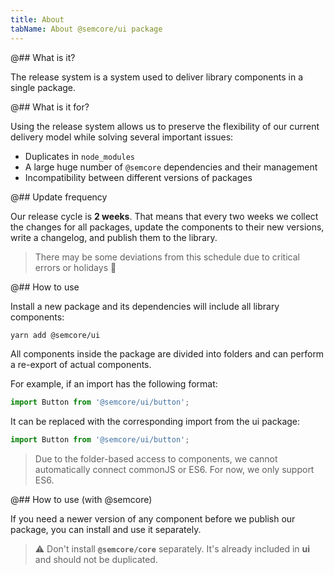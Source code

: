 ```yaml
---
title: About
tabName: About @semcore/ui package
---
```


@## What is it?

The release system is a system used to deliver library components in a single package.

@## What is it for?

Using the release system allows us to preserve the flexibility of our current delivery model while solving several important issues:

- Duplicates in `node_modules`
- A large huge number of `@semcore` dependencies and their management
- Incompatibility between different versions of packages

@## Update frequency

Our release cycle is **2 weeks**. That means that every two weeks we collect the changes for all packages, update the components to their new versions, write a changelog, and publish them to the library.

> There may be some deviations from this schedule due to critical errors or holidays 🥳

@## How to use

Install a new package and its dependencies will include all library components:

```bash
yarn add @semcore/ui
```

All components inside the package are divided into folders and can perform a re-export of actual components.

For example, if an import has the following format:

```js
import Button from '@semcore/ui/button';
```

It can be replaced with the corresponding import from the ui package:

```js
import Button from '@semcore/ui/button';
```

> Due to the folder-based access to components, we cannot automatically connect commonJS or ES6. For now, we only support ES6.

@## How to use (with @semcore)

If you need a newer version of any component before we publish our package, you can install and use it separately.

> ⚠️ Don't install **`@semcore/core`** separately. It's already included in **ui** and should not be duplicated.
